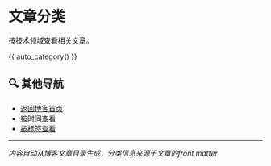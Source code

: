 # 文章分类

按技术领域查看相关文章。

{{ auto_category() }}

## 🔍 其他导航

- [返回博客首页](index.md)
- [按时间查看](../archive/index.md)
- [按标签查看](../tags.md)

---

*内容自动从博客文章目录生成，分类信息来源于文章的front matter*

